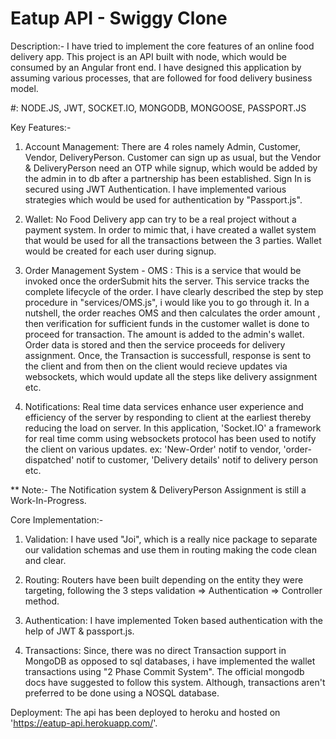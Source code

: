 # Eatup API - Swiggy Clone

Description:- I have tried to implement the core features of an online food delivery app. This project is an API built with node,
which would be consumed by an Angular front end. I have designed this application by assuming various processes, that are followed 
for food delivery business model. 

#: NODE.JS, JWT, SOCKET.IO, MONGODB, MONGOOSE, PASSPORT.JS  

Key Features:-
1. Account Management: There are 4 roles namely Admin, Customer, Vendor, DeliveryPerson. Customer can sign up as usual, but the Vendor &
DeliveryPerson need an OTP while signup, which would be added by the admin in to db after a partnership has been established. Sign In is 
secured using JWT Authentication. I have implemented various strategies which would be used for authentication by "Passport.js".

2. Wallet: No Food Delivery app can try to be a real project without a payment system. In order to mimic that, i have created a wallet 
system that would be used for all the transactions between the 3 parties. Wallet would be created for each user during signup.

3. Order Management System - OMS : This is a service that would be invoked once the orderSubmit hits the server. This service tracks the
complete lifecycle of the order. I have clearly described the step by step procedure in "services/OMS.js", i would like you to go
through it. In a nutshell, the order reaches OMS and then calculates the order amount , then verification for sufficient funds in the 
customer wallet is done to proceed for transaction. The amount is added to the admin's wallet. Order data is stored and then the service 
proceeds for delivery assignment. Once, the Transaction is successfull, response is sent to the client and from then on the client would 
recieve updates via websockets, which would update all the steps like delivery assignment etc.

4. Notifications: Real time data services enhance user experience and efficiency of the server by responding to client at the earliest thereby reducing the load on server. In this application, 'Socket.IO' a framework for real time comm using websockets protocol has been used to notify the client on various updates. ex: 'New-Order' notif to vendor, 'order-dispatched' notif to customer, 'Delivery details' notif to delivery person etc. 

** Note:- The Notification system & DeliveryPerson Assignment is still a Work-In-Progress.

Core Implementation:-
1. Validation: I have used "Joi", which is a really nice package to separate our validation schemas and use them in routing making the 
code clean and clear.

2. Routing: Routers have been built depending on the entity they were targeting, following the 3 steps
 validation => Authentication => Controller method.

3. Authentication: I have implemented Token based authentication with the help of JWT & passport.js.

4. Transactions: Since, there was no direct Transaction support in MongoDB as opposed to sql databases, i have implemented the wallet 
transactions using "2 Phase Commit System". The official mongodb docs have suggested to follow this system. Although, transactions
aren't preferred to be done using a NOSQL database.  

Deployment: The api has been deployed to heroku and hosted on 'https://eatup-api.herokuapp.com/'.

